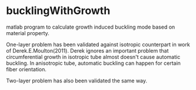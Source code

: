 # bucklingWithGrowth

matlab program to calculate growth induced buckling mode based on material property.

One-layer problem has been validated against isotropic counterpart in work of Derek.E.Moulton(2011).
Derek ignores an important problem that circumferential growth in isotropic tube almost doesn't cause automatic buckling. In anisotropic tube, automatic buckling can happen for certain fiber orientation.

Two-layer problem has also been validated the same way.
